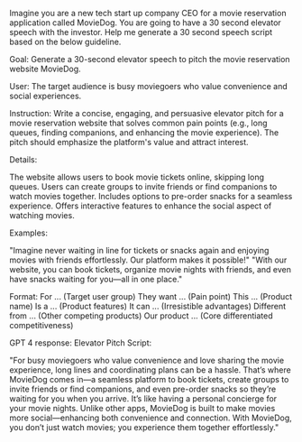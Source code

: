 Imagine you are a new tech start up company CEO for a movie reservation application called MovieDog. You are going to have a 30 second elevator speech with the investor. Help me generate a 30 second speech script based on the below guideline.

Goal: Generate a 30-second elevator speech to pitch the movie reservation website MovieDog.

User: The target audience is busy moviegoers who value convenience and social experiences.

Instruction: Write a concise, engaging, and persuasive elevator pitch for a movie reservation website that solves common pain points (e.g., long queues, finding companions, and enhancing the movie experience). The pitch should emphasize the platform's value and attract interest.

Details:

The website allows users to book movie tickets online, skipping long queues.
Users can create groups to invite friends or find companions to watch movies together.
Includes options to pre-order snacks for a seamless experience.
Offers interactive features to enhance the social aspect of watching movies.

Examples:

"Imagine never waiting in line for tickets or snacks again and enjoying movies with friends effortlessly. Our platform makes it possible!"
"With our website, you can book tickets, organize movie nights with friends, and even have snacks waiting for you—all in one place."

Format: For ... (Target user group)
They want ... (Pain point)
This ... (Product name)
Is a ... (Product features)
It can ... (Irresistible advantages)
 Different from ... (Other competing 
products)
 Our product ... (Core differentiated 
competitiveness)

GPT 4 response:
Elevator Pitch Script:

"For busy moviegoers who value convenience and love sharing the movie experience, long lines and coordinating plans can be a hassle. That’s where MovieDog comes in—a seamless platform to book tickets, create groups to invite friends or find companions, and even pre-order snacks so they’re waiting for you when you arrive. It’s like having a personal concierge for your movie nights. Unlike other apps, MovieDog is built to make movies more social—enhancing both convenience and connection. With MovieDog, you don’t just watch movies; you experience them together effortlessly."